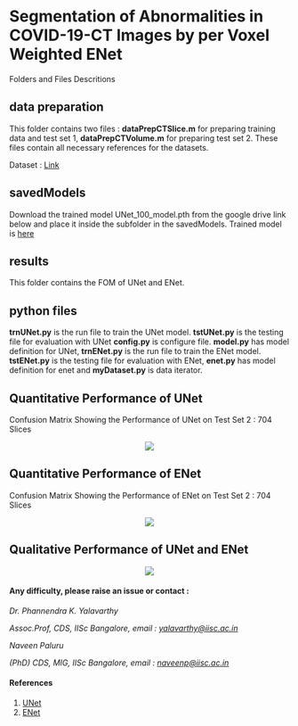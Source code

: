 
# Segmentation of Abnormalities in COVID-19-CT Images by per Voxel Weighted ENet

Folders and Files Descritions

## data preparation

This folder contains two files : **dataPrepCTSlice.m**  for preparing training data and test set 1, **dataPrepCTVolume.m**
for preparing test set 2. These files contain all necessary references for the datasets.

Dataset : [Link](http://medicalsegmentation.com/covid19/)

## savedModels

Download the trained model UNet_100_model.pth from the google drive link below and place it inside the subfolder in the savedModels. Trained model is [here](https://drive.google.com/open?id=1wm3m-0Upjk6g8jxnNEIBWK686kf2SJZm) 


## results

This folder contains the FOM of UNet and ENet.

## python files

**trnUNet.py** is the run file to train the UNet model. **tstUNet.py** is the testing file for evaluation with UNet **config.py** is  configure file. **model.py** has model definition for UNet, **trnENet.py** is the run file to train the ENet model. **tstENet.py** is the testing file for evaluation with ENet, **enet.py** has model definition for enet and **myDataset.py** is data iterator.

## Quantitative Performance of UNet

Confusion Matrix Showing the Performance of UNet on Test Set 2 : 704 Slices
<p align="center">
  <img src="https://github.com/NaveenPaluru/Segmentation-COVID-19/blob/master/results/test1VOL.png">
</p>

## Quantitative Performance of ENet

Confusion Matrix Showing the Performance of ENet on Test Set 2 : 704 Slices
<p align="center">
  <img src="https://github.com/NaveenPaluru/Segmentation-COVID-19/blob/master/results/testVOL3.png">
</p>

## Qualitative Performance of UNet and ENet

<p align="center">
  <img src="https://github.com/NaveenPaluru/Segmentation-COVID-19/blob/master/results/Visual.png">
</p>


#### Any difficulty, please raise an issue or contact :

*Dr. Phannendra  K. Yalavarthy* 

*Assoc.Prof, CDS, IISc Bangalore, email : yalavarthy@iisc.ac.in*

*Naveen Paluru*

*(PhD) CDS, MIG, IISc Bangalore,  email : naveenp@iisc.ac.in*

#### References
 1. [UNet](https://link.springer.com/chapter/10.1007/978-3-319-24574-4_28)
 2. [ENet](https://arxiv.org/abs/1606.02147)
